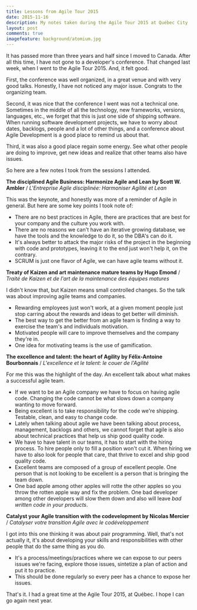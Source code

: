 ```yaml
---
title: Lessons from Agile Tour 2015
date: 2015-11-16
description: My notes taken during the Agile Tour 2015 at Québec City
layout: post
comments: true
imagefeature: background/atomium.jpg
---
```

It has passed more than three years and half since I moved to Canada. After all this time, I have not gone to a developer's conference. That changed last week, when I went to the Agile Tour 2015. And, it felt good.

First, the conference was well organized, in a great venue and with very good talks. Honestly, I have not noticed any major issue. Congrats to the organizing team.

Second, it was nice that the conference I went was not a technical one. Sometimes in the middle of all the technology, new frameworks, versions, languages, etc., we forget that this is  just one side of shipping software. When running software development projects, we have to worry about dates, backlogs, people and a lot of other things, and a conference about Agile Development is a good place to remind us about that.

Third, it was also a good place regain some energy. See what other people are doing to improve, get new ideas and realize that other teams also have issues.

So here are a few notes I took from the sessions I attended.

**The disciplined Agile Business: Harmonize Agile and Lean by Scott W. Ambler** / *L'Entreprise Agile disciplinée: Harmoniser Agilité et Lean* 

This was the keynote, and honestly was more of a reminder of Agile in general. But here are some key points I took note of:

- There are no best practices in Agile, there are practices that are best for your company and the culture you work with.
- There are no reasons we can't have an iterative growing database, we have the tools and the knowledge to do it, so the DBA's can do it.
- It's always better to attack the major risks of the project in the beginning with code and prototypes, leaving it to the end just won't help it, on the contrary.
- SCRUM is just one flavor of Agile, we can have agile teams without it.

**Treaty of Kaizen and art maintenance mature teams by Hugo Emond** / *Traité de Kaizen et de l'art de la maintenance des équipes matures*

I didn't know that, but Kaizen means small controlled changes. So the talk was about improving agile teams and companies.

- Rewarding employees just won't work, at a given moment people just stop carring about the rewards and ideas to get better will diminish.
- The best way to get the better from an agile team is finding a way to exercise the team's and individuals motivation. 
- Motivated people will care to improve themselves and the company they're in.
- One idea for motivating teams is the use of gamification.

**The excellence and talent: the heart of Agility by Félix-Antoine Bourbonnais** / *L'excellence et le talent: le couer de l'Agilité*

For me this was the highlight of the day. An excellent talk about what makes a successful agile team.

- If we want to be an Agile company we have to focus on having agile code. Changing the code cannot be what slows down a company wanting to move forward.
- Being excellent is to take responsibility for the code we're shipping. Testable, clean, and easy to change code.
- Lately when talking about agile we have been talking about process, management, backlogs and others, we cannot forget that agile is also about technical practices that help us ship good quality code.
- We have to have talent in our teams, it has to start with the hiring process. To hire people only to fill a position won't cut it. When hiring we have to also look for people that care, that thrive to excel and ship good quality code.
- Excellent teams are composed of a group of excellent people. One person that is not looking to be excellent is a person that is bringing the team down.
- One bad apple among other apples will rotte the other apples so you throw the rotten apple way and fix the problem. One bad developer among other developers will slow them down and also will leave *bad written code in your products*.

**Catalyst your Agile transition with the codevelopment by Nicolas Mercier** / *Catalyser votre transition Agile avec le codéveloppement*

I got into this one thinking it was about pair programming. Well, that's not actually it, it's about developing your skills and responsibilities with other people that do the same thing as you do.

- It's a process/meetings/practices where we can expose to our peers issues we're facing, explore those issues, sintetize a plan of action and put it to practice. 
- This should be done regularly so every peer has a chance to expose her issues.

That's it. I had a great time at the Agile Tour 2015, at Québec. I hope I can go again next year.
